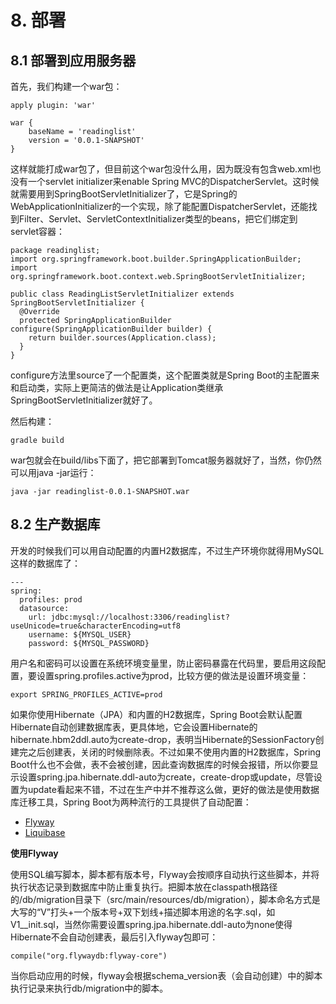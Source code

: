 # 8. 部署

## 8.1 部署到应用服务器

首先，我们构建一个war包：

```
apply plugin: 'war'

war {
    baseName = 'readinglist'
    version = '0.0.1-SNAPSHOT'
}
```

这样就能打成war包了，但目前这个war包没什么用，因为既没有包含web.xml也没有一个servlet initializer来enable Spring MVC的DispatcherServlet。这时候就需要用到SpringBootServletInitializer了，它是Spring的WebApplicationInitializer的一个实现，除了能配置DispatcherServlet，还能找到Filter、Servlet、ServletContextInitializer类型的beans，把它们绑定到servlet容器：

```
package readinglist;
import org.springframework.boot.builder.SpringApplicationBuilder;
import org.springframework.boot.context.web.SpringBootServletInitializer;

public class ReadingListServletInitializer extends SpringBootServletInitializer {
  @Override
  protected SpringApplicationBuilder configure(SpringApplicationBuilder builder) {
    return builder.sources(Application.class);
  }
}
```

configure方法里source了一个配置类，这个配置类就是Spring Boot的主配置来和启动类，实际上更简洁的做法是让Application类继承SpringBootServletInitializer就好了。

然后构建：

```
gradle build
```

war包就会在build/libs下面了，把它部署到Tomcat服务器就好了，当然，你仍然可以用java -jar运行：

```
java -jar readinglist-0.0.1-SNAPSHOT.war
```

## 8.2 生产数据库

开发的时候我们可以用自动配置的内置H2数据库，不过生产环境你就得用MySQL这样的数据库了：

```
---
spring:
  profiles: prod
  datasource:
    url: jdbc:mysql://localhost:3306/readinglist?useUnicode=true&characterEncoding=utf8
    username: ${MYSQL_USER}
    password: ${MYSQL_PASSWORD}
```

用户名和密码可以设置在系统环境变量里，防止密码暴露在代码里，要启用这段配置，要设置spring.profiles.active为prod，比较方便的做法是设置环境变量：

```
export SPRING_PROFILES_ACTIVE=prod
```

如果你使用Hibernate（JPA）和内置的H2数据库，Spring Boot会默认配置Hibernate自动创建数据库表，更具体地，它会设置Hibernate的hibernate.hbm2ddl.auto为create-drop，表明当Hibernate的SessionFactory创建完之后创建表，关闭的时候删除表。不过如果不使用内置的H2数据库，Spring Boot什么也不会做，表不会被创建，因此查询数据库的时候会报错，所以你要显示设置spring.jpa.hibernate.ddl-auto为create，create-drop或update，尽管设置为update看起来不错，不过在生产中并不推荐这么做，更好的做法是使用数据库迁移工具，Spring Boot为两种流行的工具提供了自动配置：

* [Flyway](http://flywaydb.org)
* [Liquibase](http://www.liquibase.org)

**使用Flyway**

使用SQL编写脚本，脚本都有版本号，Flyway会按顺序自动执行这些脚本，并将执行状态记录到数据库中防止重复执行。把脚本放在classpath根路径的/db/migration目录下（src/main/resources/db/migration），脚本命名方式是大写的“V”打头+一个版本号+双下划线+描述脚本用途的名字.sql，如V1\_\_init.sql，当然你需要设置spring.jpa.hibernate.ddl-auto为none使得Hibernate不会自动创建表，最后引入flyway包即可：

```
compile("org.flywaydb:flyway-core")
```

当你启动应用的时候，flyway会根据schema_version表（会自动创建）中的脚本执行记录来执行db/migration中的脚本。